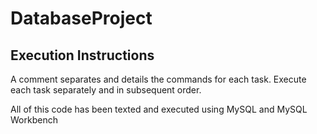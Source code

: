 # DatabaseProject

## Execution Instructions

A comment separates and details the commands for each task.
Execute each task separately and in subsequent order.

All of this code has been texted and executed using MySQL and MySQL Workbench
